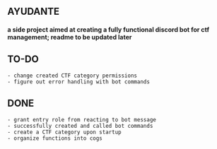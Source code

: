## AYUDANTE
#### a side project aimed at creating a fully functional discord bot for ctf management; readme to be updated later

## TO-DO
	- change created CTF category permissions
	- figure out error handling with bot commands

## DONE
	- grant entry role from reacting to bot message
	- successfully created and called bot commands
	- create a CTF category upon startup
	- organize functions into cogs